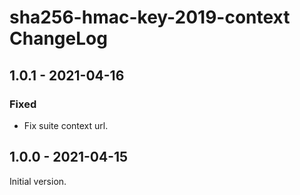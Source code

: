 # sha256-hmac-key-2019-context ChangeLog

## 1.0.1 - 2021-04-16

### Fixed
- Fix suite context url.

## 1.0.0 - 2021-04-15

Initial version.
